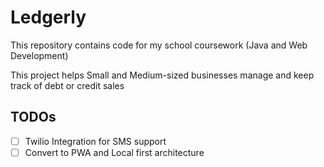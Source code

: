 # Ledgerly

This repository contains code for my school coursework (Java and Web Development)

This project helps Small and Medium-sized businesses manage and keep track of debt or credit sales

## TODOs

- [ ] Twilio Integration for SMS support
- [ ] Convert to PWA and Local first architecture
